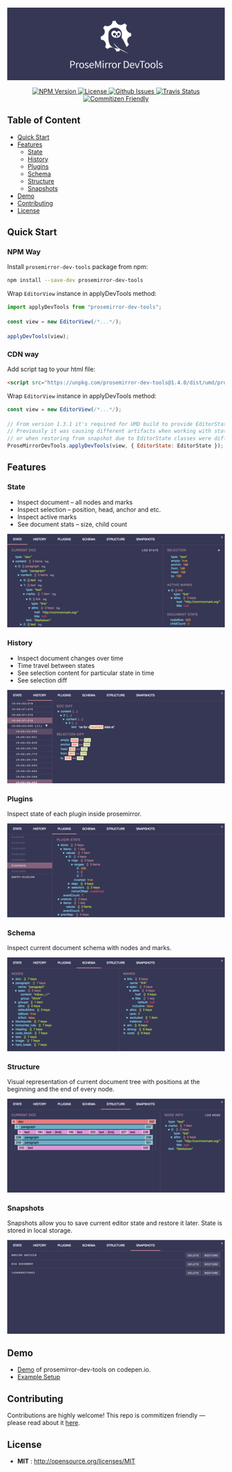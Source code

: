 ![prosemirror-dev-tools](/docs/assets/logo.png)
<p align="center">
  <a href="https://npmjs.org/package/prosemirror-dev-tools">
    <img src="https://img.shields.io/npm/v/prosemirror-dev-tools.svg" alt="NPM Version">
  </a>

  <a href="http://opensource.org/licenses/MIT">
    <img src="https://img.shields.io/npm/l/prosemirror-dev-tools.svg" alt="License">
  </a>

  <a href="https://github.com/d4rkr00t/prosemirror-dev-tools/issues">
    <img src="https://img.shields.io/github/issues/d4rkr00t/prosemirror-dev-tools.svg" alt="Github Issues">
  </a>

  <a href="https://travis-ci.org/d4rkr00t/prosemirror-dev-tools">
    <img src="https://img.shields.io/travis/d4rkr00t/prosemirror-dev-tools.svg" alt="Travis Status">
  </a>

  <a href="http://commitizen.github.io/cz-cli/">
    <img src="https://img.shields.io/badge/commitizen-friendly-brightgreen.svg" alt="Commitizen Friendly">
  </a>
</p>

## Table of Content

* [Quick Start](#quick-start)
* [Features](#features)
  * [State](#state)
  * [History](#history)
  * [Plugins](#plugins)
  * [Schema](#schema)
  * [Structure](#structure)
  * [Snapshots](#snapshots)
* [Demo](#demo)
* [Contributing](#contributing)
* [License](#license)

## Quick Start

### NPM Way

Install `prosemirror-dev-tools` package from npm:

```sh
npm install --save-dev prosemirror-dev-tools
```

Wrap `EditorView` instance in applyDevTools method:

```js
import applyDevTools from "prosemirror-dev-tools";

const view = new EditorView(/*...*/);

applyDevTools(view);
```

### CDN way

Add script tag to your html file:

```html
<script src="https://unpkg.com/prosemirror-dev-tools@1.4.0/dist/umd/prosemirror-dev-tools.min.js"></script>
```

Wrap `EditorView` instance in applyDevTools method:

```js
const view = new EditorView(/*...*/);

// From version 1.3.1 it's required for UMD build to provide EditorState class (not instance).
// Previously it was causing different artifacts when working with state e.g. rolling back to some history checkpoint
// or when restoring from snapshot due to EditorState classes were different in UMD bundle and in actual client code.
ProseMirrorDevTools.applyDevTools(view, { EditorState: EditorState });
```

## Features

### State

* Inspect document – all nodes and marks
* Inspect selection – position, head, anchor and etc.
* Inspect active marks
* See document stats – size, child count

![prosemirror-dev-tools state tab](/docs/assets/state-tab.png)

### History

* Inspect document changes over time
* Time travel between states
* See selection content for particular state in time
* See selection diff

![prosemirror-dev-tools history tab](/docs/assets/history-tab.png)


### Plugins

Inspect state of each plugin inside prosemirror.

![prosemirror-dev-tools plugins tab](/docs/assets/plugins-tab.png)

### Schema

Inspect current document schema with nodes and marks.

![prosemirror-dev-tools schema tab](/docs/assets/schema-tab.png)

### Structure

Visual representation of current document tree with positions at the beginning and the end of every node.

![prosemirror-dev-tools structure tab](/docs/assets/structure-tab.png)

### Snapshots

Snapshots allow you to save current editor state and restore it later. State is stored in local storage.

![prosemirror-dev-tools snapshots tab](/docs/assets/snapshots-tab.png)

## Demo

* [Demo](https://codepen.io/iamsysoev/full/QvpELv/) of prosemirror-dev-tools on codepen.io.
* [Example Setup](https://codesandbox.io/s/7jxmjjqz2x)

## Contributing

Contributions are highly welcome! This repo is commitizen friendly — please read about it [here](http://commitizen.github.io/cz-cli/).

## License

- **MIT** : http://opensource.org/licenses/MIT
